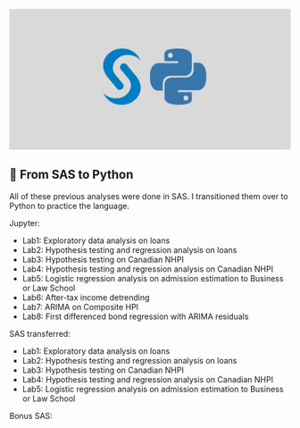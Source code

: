 ![SAS and Python logos](https://github.com/aidanastridge/from-sas-to-python/blob/main/sas_python_banner.png)
## 🐍 From SAS to Python

All of these previous analyses were done in SAS. I transitioned them over to Python to practice the language.

Jupyter:

- Lab1: Exploratory data analysis on loans
- Lab2: Hypothesis testing and regression analysis on loans
- Lab3: Hypothesis testing on Canadian NHPI 
- Lab4: Hypothesis testing and regression analysis on Canadian NHPI
- Lab5: Logistic regression analysis on admission estimation to Business or Law School
- Lab6: After-tax income detrending
- Lab7: ARIMA on Composite HPI
- Lab8: First differenced bond regression with ARIMA residuals

SAS transferred:

- Lab1: Exploratory data analysis on loans
- Lab2: Hypothesis testing and regression analysis on loans
- Lab3: Hypothesis testing on Canadian NHPI 
- Lab4: Hypothesis testing and regression analysis on Canadian NHPI
- Lab5: Logistic regression analysis on admission estimation to Business or Law School

Bonus SAS:

